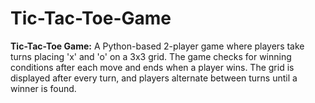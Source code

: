 # Tic-Tac-Toe-Game
**Tic-Tac-Toe Game:** A Python-based 2-player game where players take turns placing 'x' and 'o' on a 3x3 grid. The game checks for winning conditions after each move and ends when a player wins. The grid is displayed after every turn, and players alternate between turns until a winner is found.
